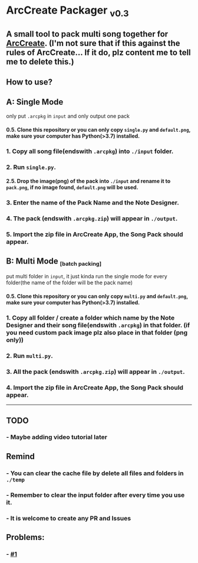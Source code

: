 # ArcCreate Packager <sub>v0.3</sub>
A small tool to pack multi song together for [ArcCreate](https://github.com/0thElement/ArcCreate).
(I'm not sure that if this against the rules of ArcCreate... If it do, plz content me to tell me to delete this.)
---

## How to use?

## A: Single Mode
only put `.arcpkg` in `input` and only output one pack
#### 0.5. Clone this repository or you can only copy `single.py` and `default.png`, make sure your computer has Python(>3.7) installed.
### 1. Copy all song file(endswith `.arcpkg`) into `./input` folder.
### 2. Run `single.py`.
#### 2.5. Drop the image(png) of the pack into `./input` and rename it to `pack.png`, if no image found, `default.png` will be used.
### 3. Enter the name of the Pack Name and the Note Designer.
### 4. The pack (endswith `.arcpkg.zip`) will appear in `./output`.
### 5. Import the zip file in ArcCreate App, the Song Pack should appear.

## B: Multi Mode <small><sub>[batch packing]</sub></small>
put multi folder in `input`, it just kinda run the single mode for every folder(the name of the folder will be the pack name)
#### 0.5. Clone this repository or you can only copy `multi.py` and `default.png`, make sure your computer has Python(>3.7) installed.
### 1. Copy all folder / create a folder which name by the Note Designer and their song file(endswith `.arcpkg`) in that folder. (if you need custom pack image plz also place in that folder (png only))
### 2. Run `multi.py`.
### 3. All the pack (endswith `.arcpkg.zip`) will appear in `./output`.
### 4. Import the zip file in ArcCreate App, the Song Pack should appear.

---
## TODO
### - Maybe adding video tutorial later

## Remind
### - You can clear the cache file by delete all files and folders in `./temp`
### - Remember to clear the input folder after every time you use it.
### - It is welcome to create any PR and Issues

## Problems:
### - [#1](https://github.com/WhiteNightAWA/ArcCreatePackager/issues/1)
